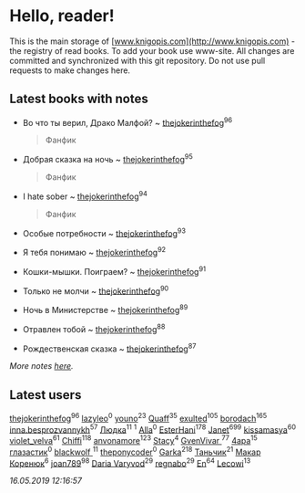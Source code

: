 # Hello, reader!
This is the main storage of [www.knigopis.com](http://www.knigopis.com) - the registry of read books.
To add your book use www-site. All changes are committed and synchronized with this git repository.
Do not use pull requests to make changes here.


## Latest books with notes
* Во что ты верил, Драко Малфой? ~ [thejokerinthefog](users/317/317244423-vkontakte)<sup>96</sup>
    > Фанфик

* Добрая сказка на ночь ~ [thejokerinthefog](users/317/317244423-vkontakte)<sup>95</sup>
    > Фанфик

* I hate sober ~ [thejokerinthefog](users/317/317244423-vkontakte)<sup>94</sup>
    > Фанфик

* Особые потребности ~ [thejokerinthefog](users/317/317244423-vkontakte)<sup>93</sup>

* Я тебя понимаю ~ [thejokerinthefog](users/317/317244423-vkontakte)<sup>92</sup>

* Кошки-мышки. Поиграем? ~ [thejokerinthefog](users/317/317244423-vkontakte)<sup>91</sup>

* Только не молчи ~ [thejokerinthefog](users/317/317244423-vkontakte)<sup>90</sup>

* Ночь в Министерстве ~ [thejokerinthefog](users/317/317244423-vkontakte)<sup>89</sup>

* Отравлен тобой ~ [thejokerinthefog](users/317/317244423-vkontakte)<sup>88</sup>

* Рождественская сказка ~ [thejokerinthefog](users/317/317244423-vkontakte)<sup>87</sup>


_More notes [here](latest_books_with_notes.md)._


## Latest users
[thejokerinthefog](users/317/317244423-vkontakte)<sup>96</sup> 
[lazyleo](users/116/116845519572391639637-google)<sup>0</sup> 
[youno](users/302/302928912-vkontakte)<sup>23</sup> 
[Quaff](users/122/12267158-vkontakte)<sup>35</sup> 
[exulted](users/100/100599204551896265722-google)<sup>105</sup> 
[borodach](users/157/15706320-vkontakte)<sup>165</sup> 
[inna.besprozvannykh](users/733/73323849-yandex)<sup>57</sup> 
[Людка](users/111/111038749-vkontakte)<sup>11</sup> 
[](users/114/114792281744850455512-google)<sup>1</sup> 
[Alla](users/103/103352250712959229257-google)<sup>0</sup> 
[EsterHani](users/305/30558181-vkontakte)<sup>178</sup> 
[Janet](users/108/108113656204404967440-google)<sup>699</sup> 
[kissamasya](users/684/68439978-vkontakte)<sup>60</sup> 
[violet_velva](users/116/116961712580551399099-google)<sup>61</sup> 
[Chiffi](users/105/105831994080785626680-google)<sup>118</sup> 
[anvonamore](users/595/5957175-vkontakte)<sup>123</sup> 
[Stacy](users/309/30902475-vkontakte)<sup>4</sup> 
[GvenVivar ](users/158/158266434925901-facebook)<sup>77</sup> 
[4apa](users/117/117392596378069249667-google)<sup>15</sup> 
[глазастик](users/115/115257673890455357280-google)<sup>0</sup> 
[blackwolf ](users/236/236639644-vkontakte)<sup>11</sup> 
[theponycoder](users/195/195144442-vkontakte)<sup>0</sup> 
[Garka](users/115/115753719718250012620-google)<sup>218</sup> 
[Таньчик](users/209/2096581563762610-facebook)<sup>21</sup> 
[Макар Коренюк](users/126/126368737-vkontakte)<sup>6</sup> 
[joan789](users/240/2401650-vkontakte)<sup>98</sup> 
[Daria Varyvod](users/829/829893410524253-facebook)<sup>29</sup> 
[regnabo](users/870/870059322-yandex)<sup>29</sup> 
[En](users/333/333646551-vkontakte)<sup>64</sup> 
[Lecowi](users/521/521873425-vkontakte)<sup>13</sup> 


_16.05.2019 12:16:57_
